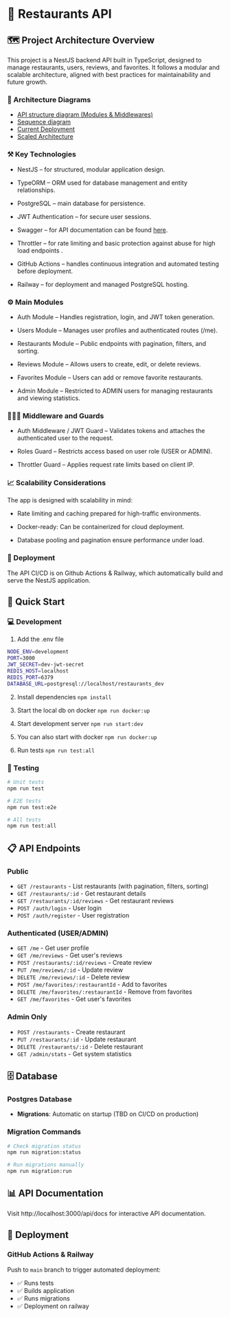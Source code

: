 # 🍴 Restaurants API

## 🗺️ Project Architecture Overview

This project is a NestJS backend API built in TypeScript, designed to manage restaurants, users, reviews, and favorites.
It follows a modular and scalable architecture, aligned with best practices for maintainability and future growth.

### 📝 Architecture Diagrams

- [API structure diagram (Modules & Middlewares)](./docs/api-structure-diagram.drawio)
- [Sequence diagram](./docs/sequence-diagram.drawio)
- [Current Deployment](./docs/deployment.drawio)
- [Scaled Architecture](./docs/deployment-scaled.drawio)

### ⚒️ Key Technologies

- NestJS – for structured, modular application design.

- TypeORM – ORM used for database management and entity relationships.

- PostgreSQL – main database for persistence.

- JWT Authentication – for secure user sessions.

- Swagger – for API documentation can be found [here](https://restaurants-api-production-9595.up.railway.app/api/docs).

- Throttler – for rate limiting and basic protection against abuse for high load endpoints .

- GitHub Actions – handles continuous integration and automated testing before deployment.
- Railway – for deployment and managed PostgreSQL hosting.

### ⚙️ Main Modules

- Auth Module – Handles registration, login, and JWT token generation.

- Users Module – Manages user profiles and authenticated routes (/me).

- Restaurants Module – Public endpoints with pagination, filters, and sorting.

- Reviews Module – Allows users to create, edit, or delete reviews.

- Favorites Module – Users can add or remove favorite restaurants.

- Admin Module – Restricted to ADMIN users for managing restaurants and viewing statistics.

### 👮🏻‍♂️ Middleware and Guards

- Auth Middleware / JWT Guard – Validates tokens and attaches the authenticated user to the request.

- Roles Guard – Restricts access based on user role (USER or ADMIN).

- Throttler Guard – Applies request rate limits based on client IP.

### 📈 Scalability Considerations

The app is designed with scalability in mind:

- Rate limiting and caching prepared for high-traffic environments.

- Docker-ready: Can be containerized for cloud deployment.

- Database pooling and pagination ensure performance under load.

### 🔌 Deployment

The API CI/CD is on Github Actions & Railway, which automatically build and serve the NestJS application.


## 🚀 Quick Start

### 💻 Development

1. Add the .env file
```bash
NODE_ENV=development
PORT=3000
JWT_SECRET=dev-jwt-secret
REDIS_HOST=localhost
REDIS_PORT=6379
DATABASE_URL=postgresql://localhost/restaurants_dev
```

2. Install dependencies `npm install`

3. Start the local db on docker `npm run docker:up`

4. Start development server `npm run start:dev`

5. You can also start with docker `npm run docker:up`

6. Run tests `npm run test:all`


### 🧪 Testing

```bash
# Unit tests
npm run test

# E2E tests
npm run test:e2e

# All tests
npm run test:all
```

## 📋 API Endpoints

### Public
- `GET /restaurants` - List restaurants (with pagination, filters, sorting)
- `GET /restaurants/:id` - Get restaurant details
- `GET /restaurants/:id/reviews` - Get restaurant reviews
- `POST /auth/login` - User login
- `POST /auth/register` - User registration

### Authenticated (USER/ADMIN)
- `GET /me` - Get user profile
- `GET /me/reviews` - Get user's reviews
- `POST /restaurants/:id/reviews` - Create review
- `PUT /me/reviews/:id` - Update review
- `DELETE /me/reviews/:id` - Delete review
- `POST /me/favorites/:restaurantId` - Add to favorites
- `DELETE /me/favorites/:restaurantId` - Remove from favorites
- `GET /me/favorites` - Get user's favorites

### Admin Only
- `POST /restaurants` - Create restaurant
- `PUT /restaurants/:id` - Update restaurant
- `DELETE /restaurants/:id` - Delete restaurant
- `GET /admin/stats` - Get system statistics

## 🗄️ Database

### Postgres Database
- **Migrations**: Automatic on startup (TBD on CI/CD on production)

### Migration Commands
```bash
# Check migration status
npm run migration:status

# Run migrations manually
npm run migration:run
```

## 📊 API Documentation

Visit http://localhost:3000/api/docs for interactive API documentation.

## 🔌 Deployment

### GitHub Actions & Railway
Push to `main` branch to trigger automated deployment:
- ✅ Runs tests
- ✅ Builds application
- ✅ Runs migrations
- ✅ Deployment on railway
